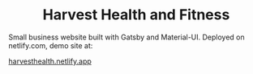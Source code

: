 <h1 align="center">
  Harvest Health and Fitness
</h1>

Small business website built with Gatsby and Material-UI. Deployed on netlify.com, demo site at:

[harvesthealth.netlify.app](harvesthealth.netlify.app)